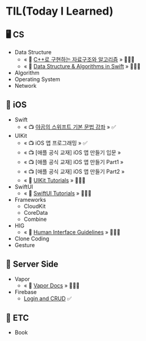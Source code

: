 # TIL(Today I Learned)

## 🖥 CS
  - Data Structure
    - « 📖 [C++로 구현하는 자료구조와 알고리즘](/CppDSA) » 🏃🏻‍♀️
    - « 📖 [Data Structure & Algorithms in Swift](/SwiftDSA) » 🏃🏻‍♀️
  - Algorithm
  - Operating System
  - Network

## 📱 iOS
  - Swift
    - « 📺 [야곰의 스위프트 기본 문법 강좌]() » ✅
  - UIKit
    - « 📺 iOS 앱 프로그래밍 » ✅
    - « 📺 [애플 공식 교재] iOS 앱 만들기 입문 »
    - « 📺 [애플 공식 교재] iOS 앱 만들기 Part1 »
    - « 📺 [애플 공식 교재] iOS 앱 만들기 Part2 »
    - « 📄 [UIKit Tutorials](/SwiftUITutorial) » 🏃🏻‍♀️
  - SwiftUI
    - « 📄 [SwiftUI Tutorials](/UIKitTutorial) » 🏃🏻‍♀️
  - Frameworks
    - CloudKit
    - CoreData
    - Combine
  - HIG
    - « 📄 [Human Interface Guidelines]() » 🏃🏻‍♀️
  - Clone Coding
  - Gesture

## 🚀 Server Side
  - Vapor
    - « 📄 [Vapor Docs](/VaporDocs) » 🏃🏻‍♀️
  - Firebase
    - [Login and CRUD](/Firebase101) ✅

## 🔨 ETC
  - Book
